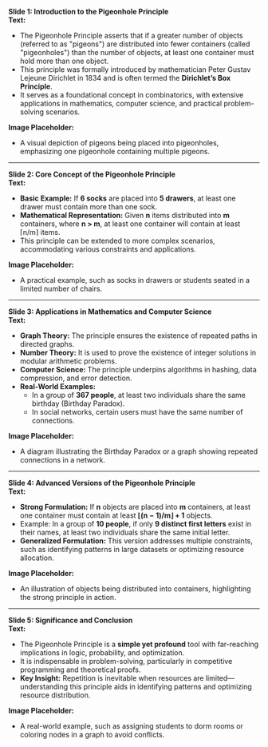 
**Slide 1: Introduction to the Pigeonhole Principle**  
**Text:**  
- The Pigeonhole Principle asserts that if a greater number of objects (referred to as "pigeons") are distributed into fewer containers (called "pigeonholes") than the number of objects, at least one container must hold more than one object.  
- This principle was formally introduced by mathematician Peter Gustav Lejeune Dirichlet in 1834 and is often termed the **Dirichlet’s Box Principle**.  
- It serves as a foundational concept in combinatorics, with extensive applications in mathematics, computer science, and practical problem-solving scenarios.  

**Image Placeholder:**  
- A visual depiction of pigeons being placed into pigeonholes, emphasizing one pigeonhole containing multiple pigeons.  

---

**Slide 2: Core Concept of the Pigeonhole Principle**  
**Text:**  
- **Basic Example:** If **6 socks** are placed into **5 drawers**, at least one drawer must contain more than one sock.  
- **Mathematical Representation:** Given **n** items distributed into **m** containers, where **n > m**, at least one container will contain at least ⌈n/m⌉ items.  
- This principle can be extended to more complex scenarios, accommodating various constraints and applications.  

**Image Placeholder:**  
- A practical example, such as socks in drawers or students seated in a limited number of chairs.  

---

**Slide 3: Applications in Mathematics and Computer Science**  
**Text:**  
- **Graph Theory:** The principle ensures the existence of repeated paths in directed graphs.  
- **Number Theory:** It is used to prove the existence of integer solutions in modular arithmetic problems.  
- **Computer Science:** The principle underpins algorithms in hashing, data compression, and error detection.  
- **Real-World Examples:**  
  - In a group of **367 people**, at least two individuals share the same birthday (Birthday Paradox).  
  - In social networks, certain users must have the same number of connections.  

**Image Placeholder:**  
- A diagram illustrating the Birthday Paradox or a graph showing repeated connections in a network.  

---

**Slide 4: Advanced Versions of the Pigeonhole Principle**  
**Text:**  
- **Strong Formulation:** If **n** objects are placed into **m** containers, at least one container must contain at least **⌊(n − 1)/m⌋ + 1** objects.  
- Example: In a group of **10 people**, if only **9 distinct first letters** exist in their names, at least two individuals share the same initial letter.  
- **Generalized Formulation:** This version addresses multiple constraints, such as identifying patterns in large datasets or optimizing resource allocation.  

**Image Placeholder:**  
- An illustration of objects being distributed into containers, highlighting the strong principle in action.  

---

**Slide 5: Significance and Conclusion**  
**Text:**  
- The Pigeonhole Principle is a **simple yet profound** tool with far-reaching implications in logic, probability, and optimization.  
- It is indispensable in problem-solving, particularly in competitive programming and theoretical proofs.  
- **Key Insight:** Repetition is inevitable when resources are limited—understanding this principle aids in identifying patterns and optimizing resource distribution.  

**Image Placeholder:**  
- A real-world example, such as assigning students to dorm rooms or coloring nodes in a graph to avoid conflicts.  
